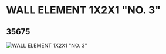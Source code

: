 # WALL ELEMENT 1X2X1 "NO. 3"
## 35675
![WALL ELEMENT 1X2X1 "NO. 3"](https://lc-www-live-s.legocdn.com/media/bricks/5/2/6204688.jpg)